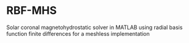 # RBF-MHS
Solar coronal magnetohydrostatic solver in MATLAB using radial basis function finite differences for a meshless implementation
